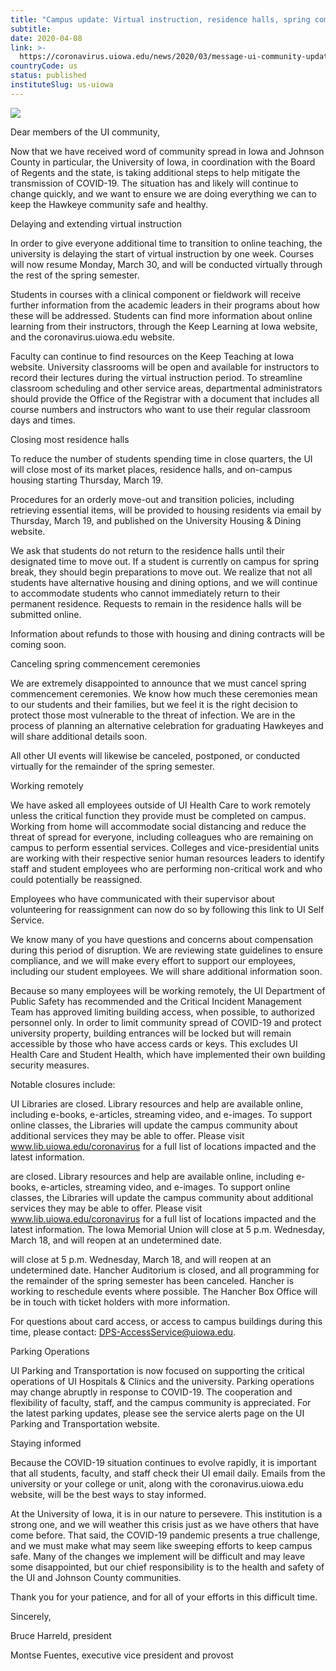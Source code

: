 ```yaml
---
title: "Campus update: Virtual instruction, residence halls, spring commencement, remote work, and more"
subtitle: 
date: 2020-04-08
link: >-
  https://coronavirus.uiowa.edu/news/2020/03/message-ui-community-updates-virtual-instruction-facility-closures-commencement
countryCode: us
status: published
instituteSlug: us-uiowa
---
```

![](https://coronavirus.uiowa.edu/profiles/custom/sitenow/assets/favicon.ico)

Dear members of the UI community,

Now that we have received word of community spread in Iowa and Johnson County in particular, the University of Iowa, in coordination with the Board of Regents and the state, is taking additional steps to help mitigate the transmission of COVID-19. The situation has and likely will continue to change quickly, and we want to ensure we are doing everything we can to keep the Hawkeye community safe and healthy.

Delaying and extending virtual instruction

In order to give everyone additional time to transition to online teaching, the university is delaying the start of virtual instruction by one week. Courses will now resume Monday, March 30, and will be conducted virtually through the rest of the spring semester.

Students in courses with a clinical component or fieldwork will receive further information from the academic leaders in their programs about how these will be addressed. Students can find more information about online learning from their instructors, through the Keep Learning at Iowa website, and the coronavirus.uiowa.edu website.

Faculty can continue to find resources on the Keep Teaching at Iowa website. University classrooms will be open and available for instructors to record their lectures during the virtual instruction period. To streamline classroom scheduling and other service areas, departmental administrators should provide the Office of the Registrar with a document that includes all course numbers and instructors who want to use their regular classroom days and times.

Closing most residence halls

To reduce the number of students spending time in close quarters, the UI will close most of its market places, residence halls, and on-campus housing starting Thursday, March 19.

Procedures for an orderly move-out and transition policies, including retrieving essential items, will be provided to housing residents via email by Thursday, March 19, and published on the University Housing & Dining website.

We ask that students do not return to the residence halls until their designated time to move out. If a student is currently on campus for spring break, they should begin preparations to move out. We realize that not all students have alternative housing and dining options, and we will continue to accommodate students who cannot immediately return to their permanent residence. Requests to remain in the residence halls will be submitted online.

Information about refunds to those with housing and dining contracts will be coming soon.

Canceling spring commencement ceremonies

We are extremely disappointed to announce that we must cancel spring commencement ceremonies. We know how much these ceremonies mean to our students and their families, but we feel it is the right decision to protect those most vulnerable to the threat of infection. We are in the process of planning an alternative celebration for graduating Hawkeyes and will share additional details soon.

All other UI events will likewise be canceled, postponed, or conducted virtually for the remainder of the spring semester.

Working remotely

We have asked all employees outside of UI Health Care to work remotely unless the critical function they provide must be completed on campus. Working from home will accommodate social distancing and reduce the threat of spread for everyone, including colleagues who are remaining on campus to perform essential services. Colleges and vice-presidential units are working with their respective senior human resources leaders to identify staff and student employees who are performing non-critical work and who could potentially be reassigned.

Employees who have communicated with their supervisor about volunteering for reassignment can now do so by following this link to UI Self Service.

We know many of you have questions and concerns about compensation during this period of disruption. We are reviewing state guidelines to ensure compliance, and we will make every effort to support our employees, including our student employees. We will share additional information soon.

Because so many employees will be working remotely, the UI Department of Public Safety has recommended and the Critical Incident Management Team has approved limiting building access, when possible, to authorized personnel only. In order to limit community spread of COVID-19 and protect university property, building entrances will be locked but will remain accessible by those who have access cards or keys. This excludes UI Health Care and Student Health, which have implemented their own building security measures.

Notable closures include:

UI Libraries are closed. Library resources and help are available online, including e-books, e-articles, streaming video, and e-images. To support online classes, the Libraries will update the campus community about additional services they may be able to offer. Please visit www.lib.uiowa.edu/coronavirus for a full list of locations impacted and the latest information.

are closed. Library resources and help are available online, including e-books, e-articles, streaming video, and e-images. To support online classes, the Libraries will update the campus community about additional services they may be able to offer. Please visit www.lib.uiowa.edu/coronavirus for a full list of locations impacted and the latest information. The Iowa Memorial Union will close at 5 p.m. Wednesday, March 18, and will reopen at an undetermined date.

will close at 5 p.m. Wednesday, March 18, and will reopen at an undetermined date. Hancher Auditorium is closed, and all programming for the remainder of the spring semester has been canceled. Hancher is working to reschedule events where possible. The Hancher Box Office will be in touch with ticket holders with more information.

For questions about card access, or access to campus buildings during this time, please contact: DPS-AccessService@uiowa.edu.

Parking Operations

UI Parking and Transportation is now focused on supporting the critical operations of UI Hospitals & Clinics and the university. Parking operations may change abruptly in response to COVID-19. The cooperation and flexibility of faculty, staff, and the campus community is appreciated. For the latest parking updates, please see the service alerts page on the UI Parking and Transportation website.

Staying informed

Because the COVID-19 situation continues to evolve rapidly, it is important that all students, faculty, and staff check their UI email daily. Emails from the university or your college or unit, along with the coronavirus.uiowa.edu website, will be the best ways to stay informed.

At the University of Iowa, it is in our nature to persevere. This institution is a strong one, and we will weather this crisis just as we have others that have come before. That said, the COVID-19 pandemic presents a true challenge, and we must make what may seem like sweeping efforts to keep campus safe. Many of the changes we implement will be difficult and may leave some disappointed, but our chief responsibility is to the health and safety of the UI and Johnson County communities.

Thank you for your patience, and for all of your efforts in this difficult time.

Sincerely,

Bruce Harreld, president

Montse Fuentes, executive vice president and provost